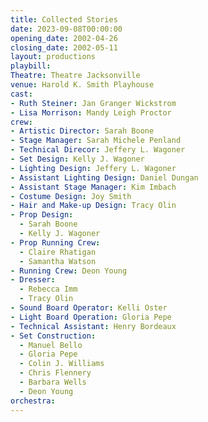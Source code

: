 ```yaml
---
title: Collected Stories
date: 2023-09-08T00:00:00
opening_date: 2002-04-26
closing_date: 2002-05-11
layout: productions
playbill:
Theatre: Theatre Jacksonville
venue: Harold K. Smith Playhouse
cast:
- Ruth Steiner: Jan Granger Wickstrom
- Lisa Morrison: Mandy Leigh Proctor
crew:
- Artistic Director: Sarah Boone
- Stage Manager: Sarah Michele Penland
- Technical Direcor: Jeffery L. Wagoner
- Set Design: Kelly J. Wagoner
- Lighting Design: Jeffery L. Wagoner
- Assistant Lighting Design: Daniel Dungan
- Assistant Stage Manager: Kim Imbach
- Costume Design: Joy Smith
- Hair and Make-up Design: Tracy Olin
- Prop Design:
  - Sarah Boone
  - Kelly J. Wagoner
- Prop Running Crew:
  - Claire Rhatigan
  - Samantha Watson
- Running Crew: Deon Young
- Dresser:
  - Rebecca Imm
  - Tracy Olin
- Sound Board Operator: Kelli Oster
- Light Board Operation: Gloria Pepe
- Technical Assistant: Henry Bordeaux
- Set Construction:
  - Manuel Bello
  - Gloria Pepe
  - Colin J. Williams
  - Chris Flennery
  - Barbara Wells
  - Deon Young
orchestra:
---
```

